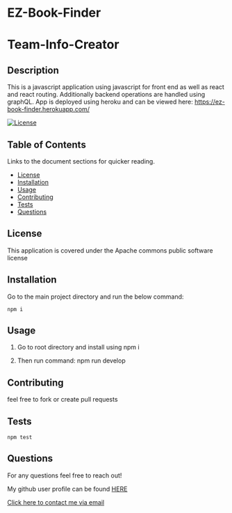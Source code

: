 # EZ-Book-Finder

 # Team-Info-Creator

  ## Description

  This is a javascript application using javascript for front end as well as react and react routing. Additionally backend operations are handled using graphQL.
  App is deployed using heroku and can be viewed here: https://ez-book-finder.herokuapp.com/

  [![License](https://img.shields.io/badge/License-Apache_2.0-blue.svg)](https://opensource.org/license/apache2-0-php/)
  
  ## Table of Contents
  
  Links to the document sections for quicker reading.
  
  - [License](#license)
  - [Installation](#installation)
  - [Usage](#usage)
  - [Contributing](#contributing)
  - [Tests](#tests)
  - [Questions](#questions)

## License
This application is covered under the Apache commons public software license
  
  ## Installation
  Go to the main project directory and run the below command:


  ```
  npm i
  ```
  
  ## Usage
  
  1. Go to root directory and install using npm i

  2. Then run command: npm run develop

  
  ## Contributing

  feel free to fork or create pull requests
    
  ## Tests

  ```
  npm test
  ```

  ## Questions

  For any questions feel free to reach out!

  My github user profile can be found [HERE](https://github.com/gosem01)

  [Click here to contact me via email](mailto:email@email.com)
  
  

